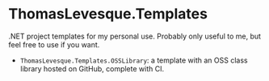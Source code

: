 # ThomasLevesque.Templates

.NET project templates for my personal use. Probably only useful to me, but feel free to use if you want.

- `ThomasLevesque.Templates.OSSLibrary`: a template with an OSS class library hosted on GitHub, complete with CI.